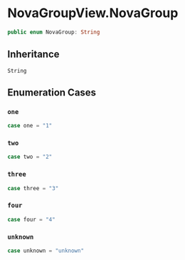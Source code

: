 # NovaGroupView.NovaGroup

``` swift
public enum NovaGroup: String 
```

## Inheritance

`String`

## Enumeration Cases

### `one`

``` swift
case one = "1"
```

### `two`

``` swift
case two = "2"
```

### `three`

``` swift
case three = "3"
```

### `four`

``` swift
case four = "4"
```

### `unknown`

``` swift
case unknown = "unknown"
```
